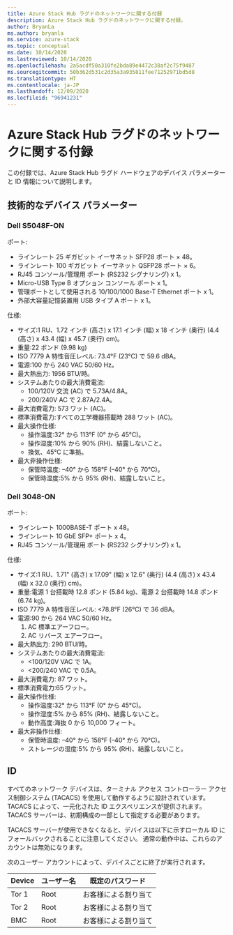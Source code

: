 ```yaml
---
title: Azure Stack Hub ラグドのネットワークに関する付録
description: Azure Stack Hub ラグドのネットワークに関する付録。
author: BryanLa
ms.author: bryanla
ms.service: azure-stack
ms.topic: conceptual
ms.date: 10/14/2020
ms.lastreviewed: 10/14/2020
ms.openlocfilehash: 2a5acdf50a310fe2bda89e4472c38af2c75f9487
ms.sourcegitcommit: 50b362d531c2d35a3a935811fee71252971bd5d8
ms.translationtype: HT
ms.contentlocale: ja-JP
ms.lasthandoff: 12/09/2020
ms.locfileid: "96941231"
---
```

# <a name="azure-stack-hub-ruggedized-network-appendix"></a>Azure Stack Hub ラグドのネットワークに関する付録

この付録では、Azure Stack Hub ラグド ハードウェアのデバイス パラメーターと ID 情報について説明します。

## <a name="technical-device-parameters"></a>技術的なデバイス パラメーター

### <a name="dell-s5048f-on"></a>Dell S5048F-ON

ポート: 

- ラインレート 25 ギガビット イーサネット SFP28 ポート × 48。 
- ラインレート 100 ギガビット イーサネット QSFP28 ポート × 6。 
- RJ45 コンソール/管理用 ポート (RS232 シグナリング) x 1。
- Micro-USB Type B オプション コンソール ポート x 1。 
- 管理ポートとして使用される 10/100/1000 Base-T Ethernet ポート x 1。 
- 外部大容量記憶装置用 USB タイプ A ポート x 1。 

仕様:

- サイズ:1 RU、1.72 インチ (高さ) x 17.1 インチ (幅) x 18 インチ (奥行) (4.4 (高さ) x 43.4 (幅) x 45.7 (奥行) cm)。 
- 重量:22 ボンド (9.98 kg) 
- ISO 7779 A 特性音圧レベル: 73.4°F (23°C) で 59.6 dBA。  
- 電源:100 から 240 VAC 50/60 Hz。 
- 最大熱出力: 1956 BTU/時。 
- システムあたりの最大消費電流: 
  - 100/120V 交流 (AC) で 5.73A/4.8A。 
  - 200/240V AC で 2.87A/2.4A。 
- 最大消費電力: 573 ワット (AC)。 
- 標準消費電力:すべての工学機器搭載時 288 ワット (AC)。  
- 最大操作仕様: 
  - 操作温度:32° から 113°F (0° から 45°C)。 
  - 操作湿度:10% から 90% (RH)、結露しないこと。 
  - 換気、45°C に準拠。 
- 最大非操作仕様: 
  - 保管時温度: –40° から 158°F (–40° から 70°C)。 
  - 保管時湿度:5% から 95% (RH)、結露しないこと。

### <a name="dell-3048-on"></a>Dell 3048-ON

ポート:

- ラインレート 1000BASE-T ポート x 48。  
- ラインレート 10 GbE SFP+ ポート x 4。 
- RJ45 コンソール/管理用 ポート (RS232 シグナリング) x 1。  

仕様:

- サイズ:1 RU、1.71" (高さ) x 17.09" (幅) x 12.6" (奥行) (4.4 (高さ) x 43.4 (幅) x 32.0 (奥行) cm)。  
- 重量:電源 1 台搭載時 12.8 ポンド (5.84 kg)、電源 2 台搭載時 14.8 ポンド(6.74 kg)。 
- ISO 7779 A 特性音圧レベル: \<78.8°F (26°C) で 36 dBA。 
- 電源:90 から 264 VAC 50/60 Hz。 
  1) AC 標準エアーフロー。  
  2) AC リバース エアーフロー。 
- 最大熱出力: 290 BTU/時。 
- システムあたりの最大消費電流:  
  - \<100/120V VAC で 1A。 
  - \<200/240 VAC で 0.5A。  
- 最大消費電力: 87 ワット。 
- 標準消費電力:65 ワット。 
- 最大操作仕様:  
  - 操作温度:32° から 113°F (0° から 45°C)。  
  - 操作湿度:5% から 85% (RH)、結露しないこと。    
  - 動作高度:海抜 0 から 10,000 フィート。  
- 最大非操作仕様: 
  - 保管時温度: –40° から 158°F (–40° から 70°C)。 
  - ストレージの湿度:5% から 95% (RH)、結露しないこと。   

## <a name="identity"></a>ID

すべてのネットワーク デバイスは、ターミナル アクセス コントローラー アクセス制御システム (TACACS) を使用して動作するように設計されています。 TACACS によって、一元化された ID エクスペリエンスが提供されます。 TACACS サーバーは、初期構成の一部として指定する必要があります。

TACACS サーバーが使用できなくなると、デバイスは以下に示すローカル ID にフォールバックされることに注意してください。 通常の動作中は、これらのアカウントは無効になります。

次のユーザー アカウントによって、デバイスごとに終了が実行されます。

| Device | ユーザー名 | 既定のパスワード     |
|--------|----------|----------------------|
| Tor 1  | Root     | お客様による割り当て |
| Tor 2  | Root     | お客様による割り当て |
| BMC    | Root     | お客様による割り当て |

